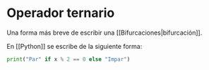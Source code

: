 # Operador ternario

Una forma más breve de escribir una [[Bifurcaciones|bifurcación]].

En [[Python]] se escribe de la siguiente forma:

```python
print("Par" if x % 2 == 0 else "Impar")
```
